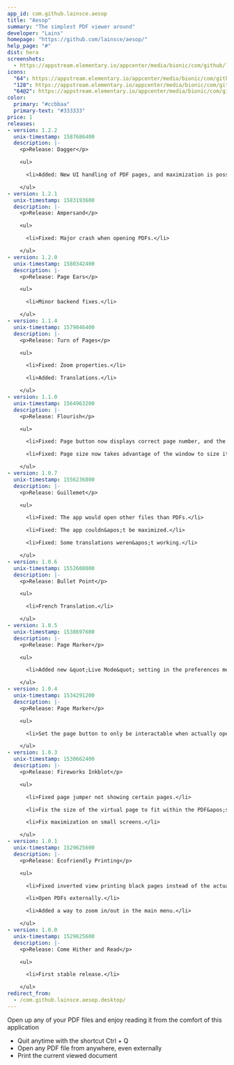 ```yaml
---
app_id: com.github.lainsce.aesop
title: "Aesop"
summary: "The simplest PDF viewer around"
developer: "Lains"
homepage: "https://github.com/lainsce/aesop/"
help_page: "#"
dist: hera
screenshots:
  - https://appstream.elementary.io/appcenter/media/bionic/com/github/lainsce.aesop/1A57AEE6DEC1260AE32CD28C9416D5F8/screenshots/image-1_orig.png
icons:
  "64": https://appstream.elementary.io/appcenter/media/bionic/com/github/lainsce.aesop/1A57AEE6DEC1260AE32CD28C9416D5F8/icons/64x64/com.github.lainsce.aesop_com.github.lainsce.aesop.png
  "128": https://appstream.elementary.io/appcenter/media/bionic/com/github/lainsce.aesop/1A57AEE6DEC1260AE32CD28C9416D5F8/icons/128x128/com.github.lainsce.aesop_com.github.lainsce.aesop.png
  "64@2": https://appstream.elementary.io/appcenter/media/bionic/com/github/lainsce.aesop/1A57AEE6DEC1260AE32CD28C9416D5F8/icons/64x64@2/com.github.lainsce.aesop_com.github.lainsce.aesop.png
color:
  primary: "#ccbbaa"
  primary-text: "#333333"
price: 1
releases:
- version: 1.2.2
  unix-timestamp: 1587686400
  description: |-
    <p>Release: Dagger</p>

    <ul>

      <li>Added: New UI handling of PDF pages, and maximization is possible now.</li>

    </ul>
- version: 1.2.1
  unix-timestamp: 1583193600
  description: |-
    <p>Release: Ampersand</p>

    <ul>

      <li>Fixed: Major crash when opening PDFs.</li>

    </ul>
- version: 1.2.0
  unix-timestamp: 1580342400
  description: |-
    <p>Release: Page Ears</p>

    <ul>

      <li>Minor backend fixes.</li>

    </ul>
- version: 1.1.4
  unix-timestamp: 1579046400
  description: |-
    <p>Release: Turn of Pages</p>

    <ul>

      <li>Fixed: Zoom properties.</li>

      <li>Added: Translations.</li>

    </ul>
- version: 1.1.0
  unix-timestamp: 1564963200
  description: |-
    <p>Release: Flourish</p>

    <ul>

      <li>Fixed: Page button now displays correct page number, and the page on app opening is also correct.</li>

      <li>Fixed: Page size now takes advantage of the window to size itself.</li>

    </ul>
- version: 1.0.7
  unix-timestamp: 1556236800
  description: |-
    <p>Release: Guillemet</p>

    <ul>

      <li>Fixed: The app would open other files than PDFs.</li>

      <li>Fixed: The app couldn&apos;t be maximized.</li>

      <li>Fixed: Some translations weren&apos;t working.</li>

    </ul>
- version: 1.0.6
  unix-timestamp: 1552608000
  description: |-
    <p>Release: Bullet Point</p>

    <ul>

      <li>French Translation.</li>

    </ul>
- version: 1.0.5
  unix-timestamp: 1538697600
  description: |-
    <p>Release: Page Marker</p>

    <ul>

      <li>Added new &quot;Live Mode&quot; setting in the preferences menu.</li>

    </ul>
- version: 1.0.4
  unix-timestamp: 1534291200
  description: |-
    <p>Release: Page Marker</p>

    <ul>

      <li>Set the page button to only be interactable when actually opening PDFs.</li>

    </ul>
- version: 1.0.3
  unix-timestamp: 1530662400
  description: |-
    <p>Release: Fireworks Inkblot</p>

    <ul>

      <li>Fixed page jumper not showing certain pages.</li>

      <li>Fix the size of the virtual page to fit within the PDF&apos;s sizes.</li>

      <li>Fix maximization on small screens.</li>

    </ul>
- version: 1.0.1
  unix-timestamp: 1529625600
  description: |-
    <p>Release: Ecofriendly Printing</p>

    <ul>

      <li>Fixed inverted view printing black pages instead of the actual document.</li>

      <li>Open PDFs externally.</li>

      <li>Added a way to zoom in/out in the main menu.</li>

    </ul>
- version: 1.0.0
  unix-timestamp: 1529625600
  description: |-
    <p>Release: Come Hither and Read</p>

    <ul>

      <li>First stable release.</li>

    </ul>
redirect_from:
  - /com.github.lainsce.aesop.desktop/
---
```


<p>Open up any of your PDF files and enjoy reading it from the comfort of this application</p>
<ul>
  <li>Quit anytime with the shortcut Ctrl + Q</li>
  <li>Open any PDF file from anywhere, even externally</li>
  <li>Print the current viewed document</li>
</ul>